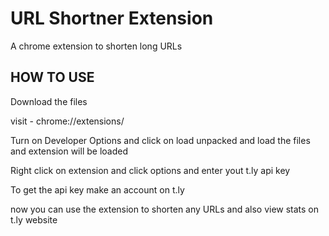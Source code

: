 
# URL Shortner Extension

A chrome extension to shorten long URLs

## HOW TO USE
 Download the files
 
 visit - chrome://extensions/ 

 Turn on Developer Options and click on load unpacked
 and load the files and extension will be loaded

 Right click on extension and click options and enter yout t.ly api key

 To get the api key make an account on t.ly

 now you can use the extension to shorten any URLs and also view stats on t.ly website
 
